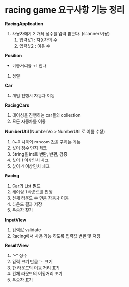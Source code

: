 # racing game 요구사항 기능 정리

**RacingApplication**
1. 사용자에게 2 개의 정수를 입력 받는다. (scanner 이용)
    1. 입력값1 : 자동차의 수
    1. 입력값2 : 이동 수

**Position**
* 이동거리를 +1 한다
1. 정렬

**Car**
1. 게임 진행시 자동차 이동

**RacingCars**
1. 레이싱을 진행하는 car들의 collection
1. 모든 자동차를 이동

**NumberUtil** (NumberVo > NumberUtil 로 이름 수정)
1. 0~9 사이의 random 값을 구하는 기능
1. 값이 정수 인지 체크
1. String을 int로 변환, 반환, 검증
1. 값이 1 이상인치 체크
1. 값이 4 이상인치 체크
    
**Racing**
1. Car의 List 필드
1. 레이싱 1 라운드를 진행
1. 전체 라운드 수 만큼 자동차 이동
1. 라운드 결과 저장
1. 우승자 찾기

**InputView**
1. 입력값 validate
1. Racing에서 사용 가능 하도록 입력값 변환 및 저장

**ResultView**
1. "-" 상수
1. 입력 크기 만큼 '-' 표기
1. 한 라운드의 이동 거리 표기
1. 전체 라운드의 이동거리 표기
1. 우승자 표기
